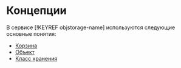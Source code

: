 # Концепции

В сервисе [!KEYREF objstorage-name] используются следующие основные понятия:

- [Корзина](bucket.md)
- [Объект](object.md)
- [Класс хранения](storage-class.md)
